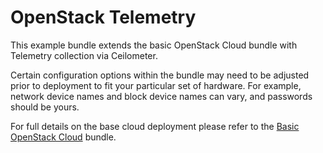 # OpenStack Telemetry

This example bundle extends the basic OpenStack Cloud bundle with Telemetry collection via Ceilometer.

Certain configuration options within the bundle may need to be adjusted prior to deployment to fit your particular set of hardware. For example, network device names and block device names can vary, and passwords should be yours.

For full details on the base cloud deployment please refer to the [Basic OpenStack Cloud][] bundle.

[Basic OpenStack Cloud]: http://jujucharms.com/openstack-base
